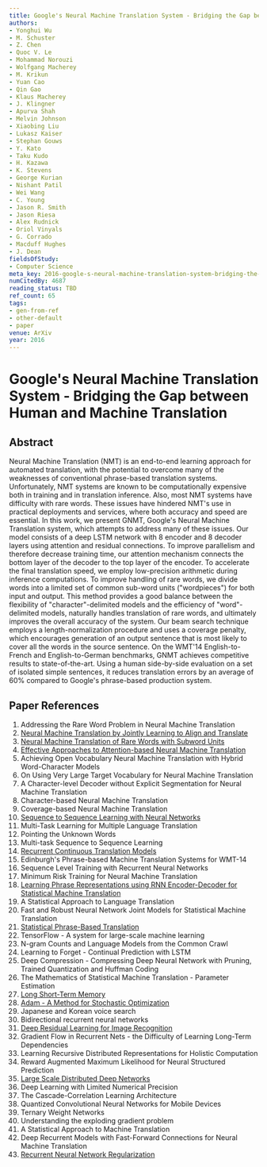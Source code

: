 ```yaml
---
title: Google's Neural Machine Translation System - Bridging the Gap between Human and Machine Translation
authors:
- Yonghui Wu
- M. Schuster
- Z. Chen
- Quoc V. Le
- Mohammad Norouzi
- Wolfgang Macherey
- M. Krikun
- Yuan Cao
- Qin Gao
- Klaus Macherey
- J. Klingner
- Apurva Shah
- Melvin Johnson
- Xiaobing Liu
- Lukasz Kaiser
- Stephan Gouws
- Y. Kato
- Taku Kudo
- H. Kazawa
- K. Stevens
- George Kurian
- Nishant Patil
- Wei Wang
- C. Young
- Jason R. Smith
- Jason Riesa
- Alex Rudnick
- Oriol Vinyals
- G. Corrado
- Macduff Hughes
- J. Dean
fieldsOfStudy:
- Computer Science
meta_key: 2016-google-s-neural-machine-translation-system-bridging-the-gap-between-human-and-machine-translation
numCitedBy: 4687
reading_status: TBD
ref_count: 65
tags:
- gen-from-ref
- other-default
- paper
venue: ArXiv
year: 2016
---
```


# Google's Neural Machine Translation System - Bridging the Gap between Human and Machine Translation

## Abstract

Neural Machine Translation (NMT) is an end-to-end learning approach for automated translation, with the potential to overcome many of the weaknesses of conventional phrase-based translation systems. Unfortunately, NMT systems are known to be computationally expensive both in training and in translation inference. Also, most NMT systems have difficulty with rare words. These issues have hindered NMT's use in practical deployments and services, where both accuracy and speed are essential. In this work, we present GNMT, Google's Neural Machine Translation system, which attempts to address many of these issues. Our model consists of a deep LSTM network with 8 encoder and 8 decoder layers using attention and residual connections. To improve parallelism and therefore decrease training time, our attention mechanism connects the bottom layer of the decoder to the top layer of the encoder. To accelerate the final translation speed, we employ low-precision arithmetic during inference computations. To improve handling of rare words, we divide words into a limited set of common sub-word units ("wordpieces") for both input and output. This method provides a good balance between the flexibility of "character"-delimited models and the efficiency of "word"-delimited models, naturally handles translation of rare words, and ultimately improves the overall accuracy of the system. Our beam search technique employs a length-normalization procedure and uses a coverage penalty, which encourages generation of an output sentence that is most likely to cover all the words in the source sentence. On the WMT'14 English-to-French and English-to-German benchmarks, GNMT achieves competitive results to state-of-the-art. Using a human side-by-side evaluation on a set of isolated simple sentences, it reduces translation errors by an average of 60% compared to Google's phrase-based production system.

## Paper References

1. Addressing the Rare Word Problem in Neural Machine Translation
2. [Neural Machine Translation by Jointly Learning to Align and Translate](2015-neural-machine-translation-by-jointly-learning-to-align-and-translate)
3. [Neural Machine Translation of Rare Words with Subword Units](2016-neural-machine-translation-of-rare-words-with-subword-units)
4. [Effective Approaches to Attention-based Neural Machine Translation](2015-effective-approaches-to-attention-based-neural-machine-translation)
5. Achieving Open Vocabulary Neural Machine Translation with Hybrid Word-Character Models
6. On Using Very Large Target Vocabulary for Neural Machine Translation
7. A Character-level Decoder without Explicit Segmentation for Neural Machine Translation
8. Character-based Neural Machine Translation
9. Coverage-based Neural Machine Translation
10. [Sequence to Sequence Learning with Neural Networks](2014-sequence-to-sequence-learning-with-neural-networks)
11. Multi-Task Learning for Multiple Language Translation
12. Pointing the Unknown Words
13. Multi-task Sequence to Sequence Learning
14. [Recurrent Continuous Translation Models](2013-recurrent-continuous-translation-models)
15. Edinburgh's Phrase-based Machine Translation Systems for WMT-14
16. Sequence Level Training with Recurrent Neural Networks
17. Minimum Risk Training for Neural Machine Translation
18. [Learning Phrase Representations using RNN Encoder-Decoder for Statistical Machine Translation](2014-learning-phrase-representations-using-rnn-encoder-decoder-for-statistical-machine-translation)
19. A Statistical Approach to Language Translation
20. Fast and Robust Neural Network Joint Models for Statistical Machine Translation
21. [Statistical Phrase-Based Translation](2003-statistical-phrase-based-translation)
22. TensorFlow - A system for large-scale machine learning
23. N-gram Counts and Language Models from the Common Crawl
24. Learning to Forget - Continual Prediction with LSTM
25. Deep Compression - Compressing Deep Neural Network with Pruning, Trained Quantization and Huffman Coding
26. The Mathematics of Statistical Machine Translation - Parameter Estimation
27. [Long Short-Term Memory](1997-long-short-term-memory)
28. [Adam - A Method for Stochastic Optimization](2015-adam-a-method-for-stochastic-optimization)
29. Japanese and Korean voice search
30. Bidirectional recurrent neural networks
31. [Deep Residual Learning for Image Recognition](2016-deep-residual-learning-for-image-recognition)
32. Gradient Flow in Recurrent Nets - the Difficulty of Learning Long-Term Dependencies
33. Learning Recursive Distributed Representations for Holistic Computation
34. Reward Augmented Maximum Likelihood for Neural Structured Prediction
35. [Large Scale Distributed Deep Networks](2012-large-scale-distributed-deep-networks)
36. Deep Learning with Limited Numerical Precision
37. The Cascade-Correlation Learning Architecture
38. Quantized Convolutional Neural Networks for Mobile Devices
39. Ternary Weight Networks
40. Understanding the exploding gradient problem
41. A Statistical Approach to Machine Translation
42. Deep Recurrent Models with Fast-Forward Connections for Neural Machine Translation
43. [Recurrent Neural Network Regularization](2014-recurrent-neural-network-regularization)
